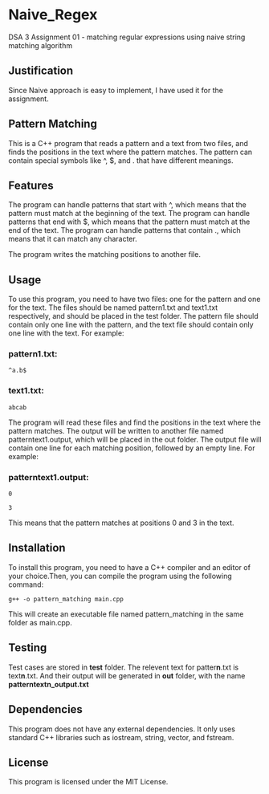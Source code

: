 # Naive_Regex

DSA 3 Assignment 01 - matching regular expressions using naive string matching algorithm

## Justification

Since Naive approach is easy to implement, I have used it for the assignment.

## Pattern Matching

This is a C++ program that reads a pattern and a text from two files, and finds the positions in the text where the pattern matches. The pattern can contain special symbols like ^, $, and . that have different meanings.

## Features

The program can handle patterns that start with ^, which means that the pattern must match at the beginning of the text.
The program can handle patterns that end with $, which means that the pattern must match at the end of the text.
The program can handle patterns that contain ., which means that it can match any character.

The program writes the matching positions to another file.

## Usage

To use this program, you need to have two files: one for the pattern and one for the text. The files should be named pattern1.txt and text1.txt respectively, and should be placed in the test folder. The pattern file should contain only one line with the pattern, and the text file should contain only one line with the text. For example:

### pattern1.txt:

```
^a.b$
```

### text1.txt:

```
abcab
```

The program will read these files and find the positions in the text where the pattern matches. The output will be written to another file named patterntext1.output, which will be placed in the out folder. The output file will contain one line for each matching position, followed by an empty line. For example:

### patterntext1.output:

```
0

3
```

This means that the pattern matches at positions 0 and 3 in the text.

## Installation

To install this program, you need to have a C++ compiler and an editor of your choice.Then, you can compile the program using the following command:

```
g++ -o pattern_matching main.cpp
```

This will create an executable file named pattern_matching in the same folder as main.cpp.

## Testing

Test cases are stored in **test** folder. The relevent text for patter**n**.txt is text**n**.txt. And their output will be generated in **out** folder, with the name **patterntextn_output.txt**

## Dependencies

This program does not have any external dependencies. It only uses standard C++ libraries such as iostream, string, vector, and fstream.

## License

This program is licensed under the MIT License.
